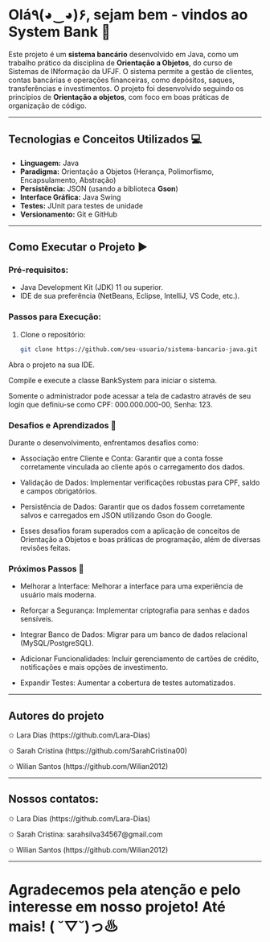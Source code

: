 # Olá٩(◕‿◕)۶, sejam bem - vindos ao System Bank  🏦

Este projeto é um **sistema bancário** desenvolvido em Java, como um trabalho prático da disciplina de **Orientação a Objetos**, do curso de Sistemas de INformação da UFJF. O sistema permite a gestão de clientes, contas bancárias e operações financeiras, como depósitos, saques, transferências e investimentos. O projeto foi desenvolvido seguindo os princípios de **Orientação a objetos**, com foco em boas práticas de organização de código.

---
## Tecnologias e Conceitos Utilizados 💻

- **Linguagem:** Java
- **Paradigma:** Orientação a Objetos (Herança, Polimorfismo, Encapsulamento, Abstração)
- **Persistência:** JSON  (usando a biblioteca **Gson**)
- **Interface Gráfica:** Java Swing
- **Testes:** JUnit para testes de unidade
- **Versionamento:** Git e GitHub

---

## Como Executar o Projeto ▶️

### Pré-requisitos:
- Java Development Kit (JDK) 11 ou superior.
- IDE de sua preferência (NetBeans, Eclipse, IntelliJ, VS Code, etc.).

### Passos para Execução:
1. Clone o repositório:
   ```bash
   git clone https://github.com/seu-usuario/sistema-bancario-java.git
Abra o projeto na sua IDE.

Compile e execute a classe BankSystem para iniciar o sistema.

Somente o administrador pode acessar a tela de cadastro através de seu login que definiu-se como CPF: 000.000.000-00, Senha: 123.

### Desafios e Aprendizados 🧠
Durante o desenvolvimento, enfrentamos desafios como:

- Associação entre Cliente e Conta: Garantir que a conta fosse corretamente vinculada ao cliente após o carregamento dos dados.

- Validação de Dados: Implementar verificações robustas para CPF, saldo e campos obrigatórios.

- Persistência de Dados: Garantir que os dados fossem corretamente salvos e carregados em JSON utilizando Gson do Google.

- Esses desafios foram superados com a aplicação de conceitos de Orientação a Objetos e boas práticas de programação, além de diversas revisões feitas.

### Próximos Passos 🚧
- Melhorar a Interface: Melhorar a interface para uma experiência de usuário mais moderna.

- Reforçar a Segurança: Implementar criptografia para senhas e dados sensíveis.

- Integrar Banco de Dados: Migrar para um banco de dados relacional (MySQL/PostgreSQL).

- Adicionar Funcionalidades: Incluir gerenciamento de cartões de crédito, notificações e mais opções de investimento.

- Expandir Testes: Aumentar a cobertura de testes automatizados.

---
## Autores do projeto
<p>✩ Lara Dias (https://github.com/Lara-Dias)</p>
<p>✩ Sarah Cristina (https://github.com/SarahCristina00)</p>
<p>✩ Wilian Santos (https://github.com/Wilian2012)</p>

---
## Nossos contatos:
<p>✩ Lara Dias (https://github.com/Lara-Dias)</p>
<p>✩ Sarah Cristina: sarahsilva34567@gmail.com</p>
<p>✩ Wilian Santos (https://github.com/Wilian2012)</p>

---
# Agradecemos pela atenção e pelo interesse em nosso projeto! Até mais! ( ˘▽˘)っ♨
